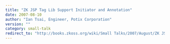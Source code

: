 ```yaml
---
title: "ZK JSP Tag Lib Support Initiator and Annotation"
date: 2007-08-10
author: "Ian Tsai, Engineer, Potix Corporation"
version: ""
category: small-talk
redirect_to: "http://books.zkoss.org/wiki/Small Talks/2007/August/ZK JSP Tag Lib Support Initiator and Annotation"
---
```


